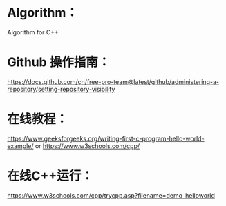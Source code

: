 # Algorithm：
Algorithm for C++ 

# Github 操作指南：
https://docs.github.com/cn/free-pro-team@latest/github/administering-a-repository/setting-repository-visibility 

# 在线教程：
https://www.geeksforgeeks.org/writing-first-c-program-hello-world-example/   or
https://www.w3schools.com/cpp/  

# 在线C++运行：
https://www.w3schools.com/cpp/trycpp.asp?filename=demo_helloworld



